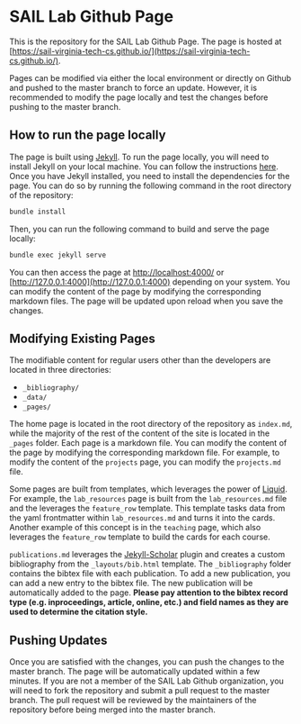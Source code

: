 # SAIL Lab Github Page

This is the repository for the SAIL Lab Github Page. The page is hosted at [https://sail-virginia-tech-cs.github.io/](https://sail-virginia-tech-cs.github.io/).

Pages can be modified via either the local environment or directly on Github and pushed to the master branch to force an update. However, it is recommended to modify the page locally and test the changes before pushing to the master branch.

## How to run the page locally

The page is built using [Jekyll](https://jekyllrb.com/). To run the page locally, you will need to install Jekyll on your local machine. You can follow the instructions [here](https://jekyllrb.com/docs/installation/). Once you have Jekyll installed, you need to install the dependencies for the page. You can do so by running the following command in the root directory of the repository:

```bash
bundle install
```

Then, you can run the following command to build and serve the page locally:

```bash
bundle exec jekyll serve
```

You can then access the page at [http://localhost:4000/](http://localhost:4000/) or [http://127.0.0.1:4000](http://127.0.0.1:4000) depending on your system. You can modify the content of the page by modifying the corresponding markdown files. The page will be updated upon reload when you save the changes.

## Modifying Existing Pages

The modifiable content for regular users other than the developers are located in three directories:

- `_bibliography/`
- `_data/`
- `_pages/`

The home page is located in the root directory of the repository as `index.md`, while the majority of the rest of the content of the site is located in the `_pages` folder. Each page is a markdown file. You can modify the content of the page by modifying the corresponding markdown file. For example, to modify the content of the `projects` page, you can modify the `projects.md` file.

Some pages are built from templates, which leverages the power of [Liquid](https://shopify.github.io/liquid/). For example, the `lab_resources` page is built from the `lab_resources.md` file and the leverages the `feature_row` template. This template tasks data from the yaml frontmatter within `lab_resources.md` and turns it into the cards. Another example of this concept is in the `teaching` page, which also leverages the `feature_row` template to build the cards for each course.

`publications.md` leverages the [Jekyll-Scholar](https://github.com/inukshuk/jekyll-scholar) plugin and creates a custom bibliography from the `_layouts/bib.html` template. The `_bibliography` folder contains the bibtex file with each publication. To add a new publication, you can add a new entry to the bibtex file. The new publication will be automatically added to the page. **Please pay attention to the bibtex record type (e.g. inproceedings, article, online, etc.) and field names as they are used to determine the citation style.**

## Pushing Updates

Once you are satisfied with the changes, you can push the changes to the master branch. The page will be automatically updated within a few minutes. If you are not a member of the SAIL Lab Github organization, you will need to fork the repository and submit a pull request to the master branch. The pull request will be reviewed by the maintainers of the repository before being merged into the master branch.
